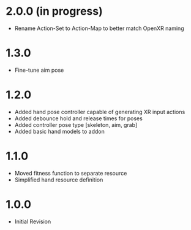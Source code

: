 # 2.0.0 (in progress)
- Rename Action-Set to Action-Map to better match OpenXR naming

# 1.3.0
- Fine-tune aim pose

# 1.2.0
- Added hand pose controller capable of generating XR input actions
- Added debounce hold and release times for poses
- Added controller pose type [skeleton, aim, grab]
- Added basic hand models to addon

# 1.1.0
- Moved fitness function to separate resource
- Simplified hand resource definition

# 1.0.0
- Initial Revision
